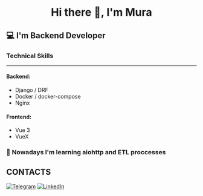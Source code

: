 # <p style="text-align: center">Hi there 👋, I'm Mura</p>

## 💻 I'm Backend Developer

### Technical Skills

---

#### Backend:

- Django / DRF
- Docker / docker-compose
- Nginx

#### Frontend:

- Vue 3
- VueX

### 🔭 **Nowadays I'm learning aiohttp and ETL proccesses**

## CONTACTS

[![Telegram](https://img.shields.io/badge/Telegram-2CA5E0?style=for-the-badge&logo=telegram&logoColor=white)](https://t.me/nemanedeushed)
[![LinkedIn](https://img.shields.io/badge/linkedin-%230077B5.svg?style=for-the-badge&logo=linkedin&logoColor=white)](https://www.linkedin.com/in/murager-mukanov-61a289204/)
